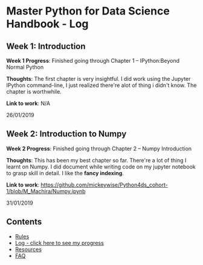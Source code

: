 # Master Python for Data Science Handbook - Log

## Week 1: Introduction

**Week 1 Progress**: Finished going through Chapter 1 – IPython:Beyond Normal Python

**Thoughts**: The first chapter is very insightful. I did work using the Jupyter IPython command-line, I just realized there're alot of thing i didn't know. The chapter is worthwhile.

**Link to work**: N/A

26/01/2019

## Week 2: Introduction to Numpy

**Week 2 Progress**: Finished going through Chapter 2 – Numpy Introduction

**Thoughts**: This has been my best chapter so far. There're a lot of thing I learnt on Numpy. I did document while writing code on my jupyter notebook to grasp skill in detail. I like the **fancy indexing**.

**Link to work**: https://github.com/mickeywise/Python4ds_cohort-1/blob/M_Machira/Numpy.ipynb

31/01/2019

## Contents
* [Rules](https://github.com/Python-4-DS/Python4ds_cohort-1/blob/master/rules.md)
* [Log - click here to see my progress](https://github.com/Python-4-DS/Python4ds_cohort-1/blob/master/log.md)
* [Resources](https://github.com/Python-4-DS/Python4ds_cohort-1/blob/master/resources.md)
* [FAQ](https://github.com/Python-4-DS/Python4ds_cohort-1/blob/master/FAQ.md)

